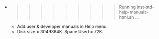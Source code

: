 * >>>>>>>>> Running inst-std-help-manuals-html.sh ...
  * Add user & developer manuals in Help menu.
  * Disk size = 3049384K. Space Used = 72K.
